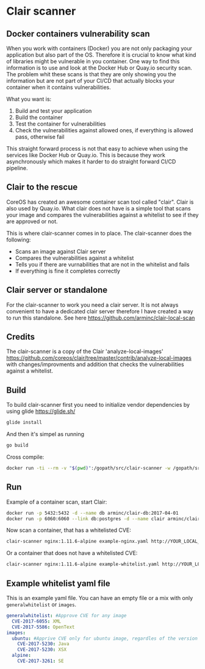 # Clair scanner

## Docker containers vulnerability scan

When you work with containers (Docker) you are not only packaging your application but also part of the OS. Therefore it is crucial to know what kind of libraries might be vulnerable in you container. One way to find this information is to use and look at the Docker Hub or Quay.io security scan. The problem whit these scans is that they are only showing you the information but are not part of your CI/CD that actually blocks your container when it contains vulnerabilities.

What you want is:

1. Build and test your application
1. Build the container
1. Test the container for vulnerabilities
1. Check the vulnerabilities against allowed ones, if everything is allowed pass, otherwise fail

This straight forward process is not that easy to achieve when using the services like Docker Hub or Quay.io. This is because they work asynchronously which makes it harder to do straight forward CI/CD pipeline.

## Clair to the rescue

CoreOS has created an awesome container scan tool called "clair". Clair is also used by Quay.io. What clair does not have is a simple tool that scans your image and compares the vulnerabilities against a whitelist to see if they are approved or not.

This is where clair-scanner comes in to place. The clair-scanner does the following:

* Scans an image against Clair server
* Compares the vulnerabilities against a whitelist
* Tells you if there are vurnabilities that are not in the whitelist and fails
* If everything is fine it completes correctly

## Clair server or standalone

For the clair-scanner to work you need a clair server. It is not always convenient to have a dedicated clair server therefore I have created a way to run this standalone. See here <https://github.com/arminc/clair-local-scan>

## Credits

The clair-scanner is a copy of the Clair 'analyze-local-images' <https://github.com/coreos/clair/tree/master/contrib/analyze-local-images> with changes/improvments and addition that checks the vulnerabilities against a whitelist.

## Build

To build clair-scanner first you need to initialize vendor dependencies by using glide <https://glide.sh/>

```bash
glide install
```

And then it's simpel as running

```bash
go build
```

Cross compile:

```bash
docker run -ti --rm -v "$(pwd)":/gopath/src/clair-scanner -w /gopath/src/clair-scanner tcnksm/gox:1.7
```

## Run

Example of a container scan, start Clair:

```bash
docker run -p 5432:5432 -d --name db arminc/clair-db:2017-04-01
docker run -p 6060:6060 --link db:postgres -d --name clair arminc/clair:v2.0.0-rc.0
```

Now scan a container, that has a whitelisted CVE:

```bash
clair-scanner nginx:1.11.6-alpine example-nginx.yaml http://YOUR_LOCAL_IP:6060 YOUR_LOCAL_IP
```

Or a container that does not have a whitelisted CVE:

```bash
clair-scanner nginx:1.11.6-alpine example-whitelist.yaml http://YOUR_LOCAL_IP:6060 YOUR_LOCAL_IP
```

## Example whitelist yaml file

This is an example yaml file. You can have an empty file or a mix with only `generalwhitelist` or `images`.

```yaml
generalwhitelist: #Approve CVE for any image
  CVE-2017-6055: XML
  CVE-2017-5586: OpenText
images:
  ubuntu: #Apprive CVE only for ubuntu image, regardles of the version
    CVE-2017-5230: Java
    CVE-2017-5230: XSX
  alpine:
    CVE-2017-3261: SE
```